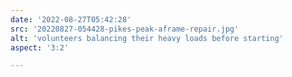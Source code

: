 ```yaml
---
date: '2022-08-27T05:42:28'
src: '20220827-054428-pikes-peak-aframe-repair.jpg'
alt: 'volunteers balancing their heavy loads before starting'
aspect: '3:2'

---
```

